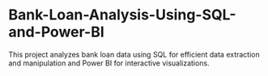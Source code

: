 # Bank-Loan-Analysis-Using-SQL-and-Power-BI
This project analyzes bank loan data using SQL for efficient data extraction and manipulation and Power BI for interactive visualizations.

